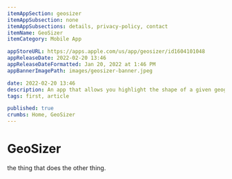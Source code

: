 ```yaml
---
itemAppSection: geosizer
itemAppSubsection: none
itemAppSubsections: details, privacy-policy, contact
itemName: GeoSizer
itemCategory: Mobile App

appStoreURL: https://apps.apple.com/us/app/geosizer/id1604101048
appReleaseDate: 2022-02-20 13:46
appReleaseDateFormatted: Jan 20, 2022 at 1:46 PM
appBannerImagePath: images/geosizer-banner.jpeg

date: 2022-02-20 13:46
description: An app that allows you highlight the shape of a given geographic feature (such as a country, state, or province), and see what that shape looks like juxtaposed with a different part of the world.
tags: first, article

published: true
crumbs: Home, GeoSizer
---
```

# GeoSizer

the thing that does the other thing.
